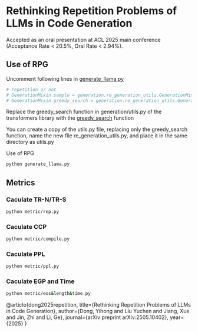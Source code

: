 # Rethinking Repetition Problems of LLMs in Code Generation
Accepted as an oral presentation at ACL 2025 main conference (Acceptance Rate < 20.5%, Oral Rate < 2.94%).

## Use of RPG
Uncomment following lines in [generate_llama.py](./generate_llama.py#L18-L20)
```Python
# repetition or not
# GenerationMixin.sample = generation.re_generation_utils.GenerationMixin.sample
# GenerationMixin.greedy_search = generation.re_generation_utils.GenerationMixin.greedy_search
```
Replace the greedy_search function in generation/utils.py of the transformers library with the [greedy_search](./greedy_search.py) function 

You can create a copy of the utils.py file, replacing only the greedy_search function, name the new file re_generation_utils.py, and place it in the same directory as utils.py

Use of RPG
```bash 
python generate_llama.py
```

## Metrics
### Caculate TR-N/TR-S
```bash
python metric/rep.py
```

### Caculate CCP
```bash
python metric/compile.py
```

### Caculate PPL
```bash 
python metric/ppl.py
```

### Caculate EGP and Time
```bash 
python metric/eos&length&time.py
```

@article{dong2025repetition,
  title={Rethinking Repetition Problems of LLMs in Code Generation},
  author={Dong, Yihong and Liu Yuchen and Jiang, Xue and Jin, Zhi and Li, Ge},
  journal={arXiv preprint arXiv:2505.10402},
  year={2025}
}
